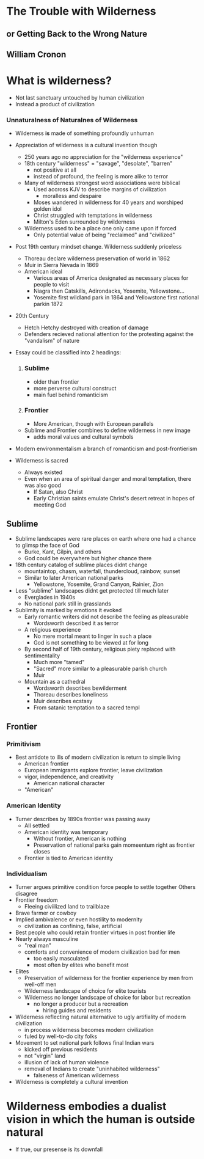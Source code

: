 # The Trouble with Wilderness
## or Getting Back to the Wrong Nature
## William Cronon

# What is wilderness?
- Not last sanctuary untouched by human civilization
- Instead a product of civilization 

### Unnaturalness of Naturalnes of Wilderness
- Wilderness **is** made of something profoundly unhuman
- Appreciation of wilderness is a cultural invention though
    - 250 years ago no appreciation for the "wilderness experience"
    - 18th century "wilderness" = "savage", "desolate", "barren"
        - not positive at all
        - instead of profound, the feeling is more alike to terror
    - Many of wilderness strongest word associations were biblical
        - Used accross KJV to describe margins of civilization
            - moralless and despaire
        - Moses wandered in wilderness for 40 years and worshiped golden idol
        - Christ struggled with temptations in wilderness
        - Milton's Eden surrounded by wilderness
    - Wilderness used to be a place one only came upon if forced
        - Only potential value of being "reclaimed" and "civilized"
- Post 19th century mindset change. Wilderness suddenly priceless
    - Thoreau declare wilderness preservation of world in 1862
    - Muir in Sierra Nevada in 1869
    - American ideal
        - Various areas of America designated as necessary places for people to visit
        - Niagra then Catskills, Adirondacks, Yosemite, Yellowstone...
        - Yosemite first wildland park in 1864 and Yellowstone first national parkin 1872
- 20th Century
    - Hetch Hetchy destroyed with creation of damage
    - Defenders recieved national attention for the protesting against the "vandalism" of nature
- Essay could be classified into 2 headings:
    1. ### Sublime
        - older than frontier
        - more perverse cultural construct
        - main fuel behind romanticism
    2. ### Frontier
        - More American, though with European parallels
    - Sublime and Frontier combines to define wilderness in new image
        - adds moral values and cultural symbols
- Modern environmentalism a branch of romanticism and post-frontierism

- Wilderness is sacred
    - Always existed
    - Even when an area of spiritual danger and moral temptation, there was also good
        - If Satan, also Christ
        - Early Christian saints emulate Christ's desert retreat in hopes of meeting God

## Sublime
- Sublime landscapes were rare places on earth where one had a chance to glimsp the face of God
    - Burke, Kant, Gilpin, and others
    - God could be everywhere but higher chance there
- 18th century catalog of sublime places didnt change
    - mountaintop, chasm, waterfall, thundercloud, rainbow, sunset
    - Similar to later American national parks
        - Yellowstone, Yosemite, Grand Canyon, Rainier, Zion
- Less "sublime"  landscapes didnt get protected till much later
    - Everglades in 1940s
    - No national park still in grasslands
- Sublimity is marked by emotions it evoked
    - Early romantic writers did not describe the feeling as pleasurable
        - Wordsworth described it as terror
    - A religious experience
        - No mere mortal meant to linger in such a place
        - God is not something to be viewed at for long
    - By second half of 19th century, religious piety replaced with sentimentality
        - Much more "tamed"
        - "Sacred" more similar to a pleasurable parish church
        - Muir
    - Mountain as a cathedral
        - Wordsworth describes bewilderment
        - Thoreau describes loneliness
        - Muir describes ecstasy
        - From satanic temptation to a sacred templ

## Frontier
### Primitivism
- Best antidote to ills of modern civilization is return to simple living
    - American frontier
    - European immigrants explore frontier, leave civilization
    - vigor, independence, and creativity
        - American national character
    - "American"
### American Identity
- Turner describes by 1890s frontier was passing away
    - All settled
    - American identity was temporary
        - Without frontier, American is nothing
        - Preservation of national parks gain momeentum right as frontier closes
    - Frontier is tied to American identity

### Individualism
- Turner argues primitive condition force people to settle together
    Others disagree
- Frontier freedom
    - Fleeing civiilized land to trailblaze
- Brave farmer or cowboy
- Implied ambivalence or even hostility to modernity
    - civilization as confining, false, artificial
- Best people who could retain frontier virtues in post frontier life
- Nearly always masculine
    - "real man"
    - comforts and convenience of modern civilization bad for men
        - too easily masculated
        - most often by elites who benefit most
- Elites
    - Preservation of wilderness for the frontier experience by men from well-off men
    - Wilderness landscape of choice for elite tourists
    - Wilderness no longer landscape of choice for labor but recreation
        - no longer a producer but a recreation
            - hiring guides and residents 
- Wilderness reflecting natural alternative to ugly artifiality of modern civilization
    - in process wilderness becomes modern civilization
    - fuled by well-to-do city folks
- Movement to set national park follows final Indian wars
    - kicked off previous residents
    - not "virgin" land
    - illusion of lack of human violence
    - removal of Indians to create "uninhabited wilderness"
        - falseness of American wilderness
- Wilderness is completely a cultural invention


# Wilderness embodies a dualist vision in which the human is outside natural
- If true, our presense is its downfall
